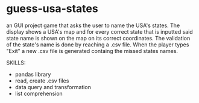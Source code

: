 # guess-usa-states
an GUI project game that asks the user to name the USA's states. The display shows a USA's map and for every correct state that is inputted said state name is shown on the map on its correct coordinates. The validation of the state's name is done by reaching a .csv file. When the player types "Exit" a new .csv file is generated containg the missed states names.

SKILLS:
  - pandas library
  - read, create .csv files
  - data query and transformation
  - list comprehension
